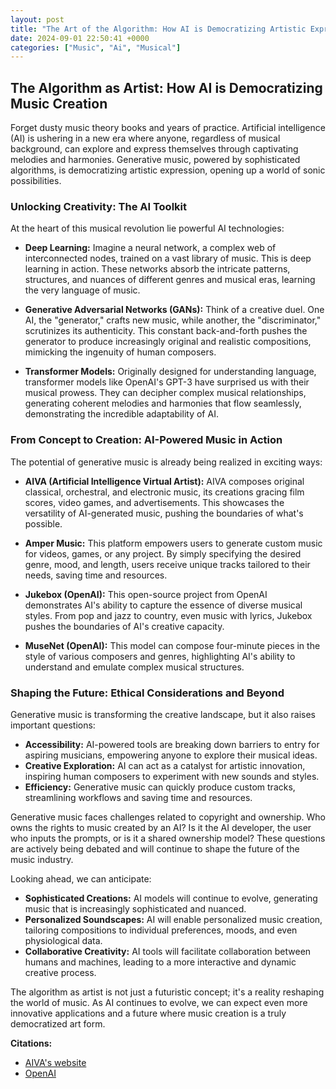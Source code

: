 ```yaml
---
layout: post
title: "The Art of the Algorithm: How AI is Democratizing Artistic Expression Through Generative Music"
date: 2024-09-01 22:50:41 +0000
categories: ["Music", "Ai", "Musical"]
---
```


## The Algorithm as Artist: How AI is Democratizing Music Creation

Forget dusty music theory books and years of practice. Artificial intelligence (AI) is ushering in a new era where anyone, regardless of musical background, can explore and express themselves through captivating melodies and harmonies. Generative music, powered by sophisticated algorithms, is democratizing artistic expression, opening up a world of sonic possibilities.

### Unlocking Creativity: The AI Toolkit

At the heart of this musical revolution lie powerful AI technologies:

* **Deep Learning:** Imagine a neural network, a complex web of interconnected nodes, trained on a vast library of music. This is deep learning in action. These networks absorb the intricate patterns, structures, and nuances of different genres and musical eras, learning the very language of music.

* **Generative Adversarial Networks (GANs):** Think of a creative duel. One AI, the "generator," crafts new music, while another, the "discriminator," scrutinizes its authenticity. This constant back-and-forth pushes the generator to produce increasingly original and realistic compositions, mimicking the ingenuity of human composers.

* **Transformer Models:** Originally designed for understanding language, transformer models like OpenAI's GPT-3 have surprised us with their musical prowess. They can decipher complex musical relationships, generating coherent melodies and harmonies that flow seamlessly, demonstrating the incredible adaptability of AI.

### From Concept to Creation:  AI-Powered Music in Action

The potential of generative music is already being realized in exciting ways:

* **AIVA (Artificial Intelligence Virtual Artist):** AIVA composes original classical, orchestral, and electronic music, its creations gracing film scores, video games, and advertisements. This showcases the versatility of AI-generated music, pushing the boundaries of what's possible.

* **Amper Music:** This platform empowers users to generate custom music for videos, games, or any project. By simply specifying the desired genre, mood, and length, users receive unique tracks tailored to their needs, saving time and resources.

* **Jukebox (OpenAI):** This open-source project from OpenAI demonstrates AI's ability to capture the essence of diverse musical styles. From pop and jazz to country, even music with lyrics, Jukebox pushes the boundaries of AI's creative capacity.

* **MuseNet (OpenAI):** This model can compose four-minute pieces in the style of various composers and genres, highlighting AI's ability to understand and emulate complex musical structures.

### Shaping the Future: Ethical Considerations and Beyond

Generative music is transforming the creative landscape, but it also raises important questions:

* **Accessibility:** AI-powered tools are breaking down barriers to entry for aspiring musicians, empowering anyone to explore their musical ideas.
* **Creative Exploration:** AI can act as a catalyst for artistic innovation, inspiring human composers to experiment with new sounds and styles.
* **Efficiency:** Generative music can quickly produce custom tracks, streamlining workflows and saving time and resources.

Generative music faces challenges related to copyright and ownership.  Who owns the rights to music created by an AI?  Is it the AI developer, the user who inputs the prompts, or is it a shared ownership model?  These questions are actively being debated and will continue to shape the future of the music industry.

Looking ahead, we can anticipate:

* **Sophisticated Creations:** AI models will continue to evolve, generating music that is increasingly sophisticated and nuanced.
* **Personalized Soundscapes:** AI will enable personalized music creation, tailoring compositions to individual preferences, moods, and even physiological data.
* **Collaborative Creativity:** AI tools will facilitate collaboration between humans and machines, leading to a more interactive and dynamic creative process.


The algorithm as artist is not just a futuristic concept; it's a reality reshaping the world of music. As AI continues to evolve, we can expect even more innovative applications and a future where music creation is a truly democratized art form.



**Citations:**

- [AIVA's website](https://www.aiva.ai/)
- [OpenAI](https://openai.com/) 
